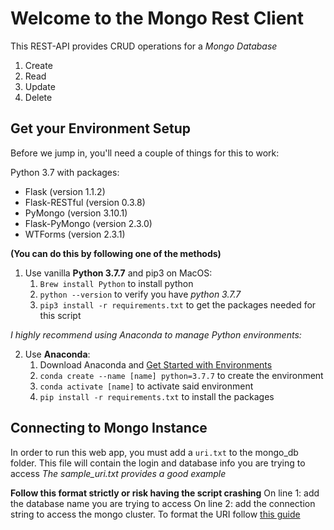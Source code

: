 # Welcome to the Mongo Rest Client 

This REST-API provides CRUD operations for a *Mongo Database*
1. Create
2. Read
3. Update
4. Delete


## Get your Environment Setup

Before we jump in, you'll need a couple of things for this to work:

Python 3.7 with packages: 
- Flask (version 1.1.2)
- Flask-RESTful (version 0.3.8)
- PyMongo (version 3.10.1)
- Flask-PyMongo (version 2.3.0)
- WTForms (version 2.3.1)

 **(You can do this by following one of the methods)** 

1. Use vanilla **Python 3.7.7** and pip3 on MacOS: 
    1. `Brew install Python` to install python 
    2. `python --version` to verify you have *python 3.7.7*
    2. `pip3 install -r requirements.txt` to get the packages needed for this script


*I highly recommend using Anaconda to manage Python environments:*

2. Use **Anaconda**:
    1. Download Anaconda and [Get Started with Environments](https://conda.io/projects/conda/en/latest/user-guide/getting-started.html)
    2. `conda create --name [name] python=3.7.7` to create the environment
    3. `conda activate [name]` to activate said environment
    4. `pip install -r requirements.txt` to install the packages


## Connecting to Mongo Instance

In order to run this web app, you must add a `uri.txt` to the mongo_db folder. This file will contain the login and database info you are trying to access
*The sample_uri.txt provides a good example*

**Follow this format strictly or risk having the script crashing**
On line 1: add the database name you are trying to access 
On line 2: add the connection string to access the mongo cluster. To format the URI follow [this guide](https://docs.mongodb.com/manual/reference/connection-string/)


